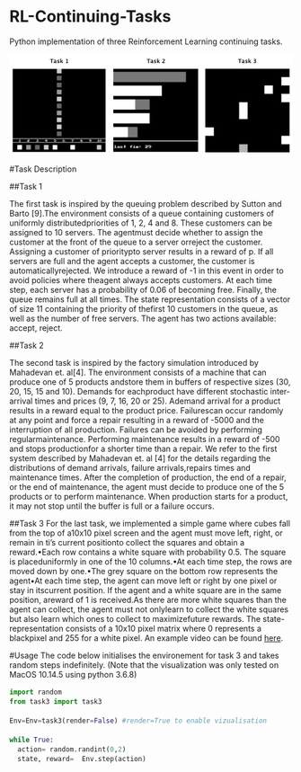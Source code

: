 # RL-Continuing-Tasks

Python implementation of three Reinforcement Learning continuing tasks.

![](example.jpg)

#Task Description

##Task 1

The first task is inspired by the queuing problem described by Sutton and Barto [9].The environment consists of a queue containing customers of uniformly distributedpriorities of 1, 2, 4 and 8.  These customers can be assigned to 10 servers.  The agentmust decide whether to assign the customer at the front of the queue to a server orreject the customer. Assigning a customer of prioritypto server results in a reward of p. If all servers are full and the agent accepts a customer, the customer is automaticallyrejected. We introduce a reward of -1 in this event in order to avoid policies where theagent always accepts customers.  At each time step, each server has a probability of 0.06 of becoming free. Finally, the queue remains full at all times. The state representation consists of a vector of size 11 containing the priority of thefirst 10 customers in the queue, as well as the number of free servers. The agent has two actions available: accept, reject. 

##Task 2

The second task is inspired by the factory simulation introduced by Mahadevan et. al[4].  The environment consists of a machine that can produce one of 5 products andstore them in buffers of respective sizes (30, 20, 15, 15 and 10).  Demands for eachproduct have different stochastic inter-arrival times and prices (9, 7, 16, 20 or 25).  Ademand arrival for a product results in a reward equal to the product price.  Failurescan  occur  randomly  at  any  point  and  force  a  repair  resulting  in  a  reward  of  -5000 and the interruption of all production.  Failures can be avoided by performing regularmaintenance. Performing maintenance results in a reward of -500 and stops productionfor a shorter time than a repair.  We refer to the first system described by Mahadevan et. al [4] for the details regarding the distributions of demand arrivals, failure arrivals,repairs times and maintenance times.  After the completion of production, the end of a repair,  or the end of maintenance,  the agent must decide to produce one of the 5 products or to perform maintenance. When production starts for a product, it may not stop until the buffer is full or a failure occurs.

##Task 3
For the last task, we implemented a simple game where cubes fall from the top of a10x10 pixel screen and the agent must move left, right, or remain in ti’s current positionto collect the squares and obtain a reward.•Each row contains a white square with probability 0.5.   The square is placeduniformly in one of the 10 columns.•At each time step, the rows are moved down by one.•The grey square on the bottom row represents the agent•At each time step, the agent can move left or right by one pixel or stay in itscurrent  position.   If  the  agent  and  a  white  square  are  in  the  same  position,  areward of 1 is received.As there are more white squares than the agent can collect, the agent must not onlylearn to collect the white squares but also learn which ones to collect to maximizefuture rewards. The state-representation consists of a 10x10 pixel matrix where 0 represents a blackpixel and 255 for a white pixel. An example video can be found [here](https://youtu.be/P1GFhcgVdV8).

#Usage
The code below initialises the environement for task 3 and takes random steps indefinitely. 
(Note that the visualization was only tested on MacOS 10.14.5 using python 3.6.8)
```python
import random
from task3 import task3

Env=Env=task3(render=False) #render=True to enable vizualisation

while True:
  action= random.randint(0,2)
  state, reward=  Env.step(action)
```
